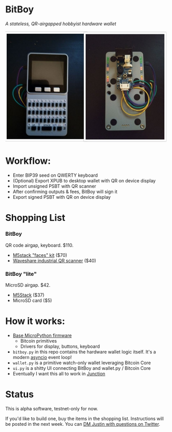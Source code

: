 # BitBoy

_A stateless, QR-airgapped hobbyist hardware wallet_

![image](./images/bitboy.jpg)

# Workflow:

- Enter BIP39 seed on QWERTY keyboard
- (Optional) Export XPUB to desktop wallet with QR on device display
- Import unsigned PSBT with QR scanner
- After confirming outputs & fees, BitBoy will sign it
- Export signed PSBT with QR on device display

# Shopping List

### BitBoy

QR code airgap, keyboard. $110.

- [M5stack "faces" kit](https://www.amazon.com/MakerFocus-Computer-Keyboard-Calculator-MicroPYTHON/dp/B078NHQWHP) ($70)
- [Waveshare industrial QR scanner](https://www.waveshare.com/barcode-scanner-module.htm) ($40)

### BitBoy "lite"

MicroSD airgap. $42.

- [M5Stack](https://www.amazon.com/M5Stack-Development-Extensible-Control-Prototype/dp/B07PWJMNRN) ($37)
- MicroSD card ($5)

# How it works:

- [Base MicroPython firmware](https://github.com/stepansnigirev/esp32_upy_bitcoin)
    - Bitcoin primitives
    - Drivers for display, buttons, keyboard
- `bitboy.py` in this repo contains the hardware wallet logic itself. It's a modern [asyncio](https://hackernoon.com/a-simple-introduction-to-pythons-asyncio-595d9c9ecf8c) event loop!
- `wallet.py` is a primitive watch-only wallet leveraging Bitcoin Core
- `ui.py` is a shitty UI connecting BitBoy and wallet.py / Bitcoin Core
- Eventually I want this all to work in [Junction](https://github.com/justinmoon/junction)

# Status

This is alpha software, testnet-only for now.

If you'd like to build one, buy the items in the shopping list. Instructions will be posted in the next week. You can [DM Justin with questions on Twitter](https://twitter.com/_justinmoon_).
